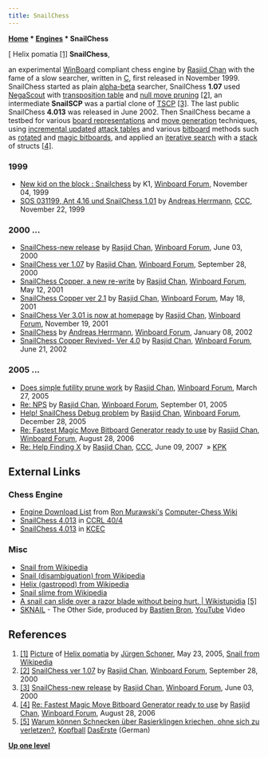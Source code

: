 ```yaml
---
title: SnailChess
---
```

**[Home](Home "Home") \* [Engines](Engines "Engines") \* SnailChess**



[ Helix pomatia <a id="cite-note-1" href="#cite-ref-1">[1]</a>
**SnailChess**,  

an experimental [WinBoard](WinBoard "WinBoard") compliant chess engine by [Rasjid Chan](Rasjid_Chan "Rasjid Chan") with the fame of a slow searcher, written in [C](C "C"), first released in November 1999. SnailChess started as plain [alpha-beta](Alpha-Beta "Alpha-Beta") searcher, SnailChess **1.07** used [NegaScout](NegaScout "NegaScout") with [transposition table](Transposition_Table "Transposition Table") and [null move pruning](Null_Move_Pruning "Null Move Pruning") <a id="cite-note-2" href="#cite-ref-2">[2]</a>, an intermediate **SnailSCP** was a partial clone of [TSCP](TSCP "TSCP") <a id="cite-note-3" href="#cite-ref-3">[3]</a>. 
The last public SnailChess **4.013** was released in June 2002. Then SnailChess became a testbed for various [board representations](Board_Representation "Board Representation") and [move generation](Move_Generation "Move Generation") techniques, using [incremental updated](Incremental_Updates "Incremental Updates") [attack tables](Attack_and_Defend_Maps "Attack and Defend Maps") and various [bitboard](Bitboards "Bitboards") methods such as [rotated](Rotated_Bitboards "Rotated Bitboards") and [magic bitboards](Magic_Bitboards "Magic Bitboards"), and applied an [iterative search](Iterative_Search "Iterative Search") with a [stack](Stack "Stack") of structs <a id="cite-note-4" href="#cite-ref-4">[4]</a>. 



### 1999


* [New kid on the block : Snailchess](http://www.open-aurec.com/wbforum/viewtopic.php?f=18&t=30497) by K1, [Winboard Forum](Computer_Chess_Forums "Computer Chess Forums"), November 04, 1999
* [SOS 031199, Ant 4.16 und SnailChess 1.01](https://www.stmintz.com/ccc/index.php?id=79029) by [Andreas Herrmann](Andreas_Herrmann "Andreas Herrmann"), [CCC](CCC "CCC"), November 22, 1999


### 2000 ...


* [SnailChess-new release](http://www.open-aurec.com/wbforum/viewtopic.php?f=18&t=31555) by [Rasjid Chan](Rasjid_Chan "Rasjid Chan"), [Winboard Forum](Computer_Chess_Forums "Computer Chess Forums"), June 03, 2000
* [SnailChess ver 1.07](http://www.open-aurec.com/wbforum/viewtopic.php?f=18&t=32444) by [Rasjid Chan](Rasjid_Chan "Rasjid Chan"), [Winboard Forum](Computer_Chess_Forums "Computer Chess Forums"), September 28, 2000
* [SnailChess Copper, a new re-write](http://www.open-aurec.com/wbforum/viewtopic.php?f=18&t=33767) by [Rasjid Chan](Rasjid_Chan "Rasjid Chan"), [Winboard Forum](Computer_Chess_Forums "Computer Chess Forums"), May 12, 2001
* [SnailChess Copper ver 2.1](http://www.open-aurec.com/wbforum/viewtopic.php?f=18&t=33788) by [Rasjid Chan](Rasjid_Chan "Rasjid Chan"), [Winboard Forum](Computer_Chess_Forums "Computer Chess Forums"), May 18, 2001
* [SnailChess Ver 3.01 is now at homepage](http://www.open-aurec.com/wbforum/viewtopic.php?f=18&t=35095) by [Rasjid Chan](Rasjid_Chan "Rasjid Chan"), [Winboard Forum](Computer_Chess_Forums "Computer Chess Forums"), November 19, 2001
* [SnailChess](http://www.open-aurec.com/wbforum/viewtopic.php?f=18&t=35649) by [Andreas Herrmann](Andreas_Herrmann "Andreas Herrmann"), [Winboard Forum](Computer_Chess_Forums "Computer Chess Forums"), January 08, 2002
* [SnailChess Copper Revived- Ver 4.0](http://www.open-aurec.com/wbforum/viewtopic.php?f=18&t=37851) by [Rasjid Chan](Rasjid_Chan "Rasjid Chan"), [Winboard Forum](Computer_Chess_Forums "Computer Chess Forums"), June 21, 2002


### 2005 ...


* [Does simple futility prune work](http://www.open-aurec.com/wbforum/viewtopic.php?f=4&t=2101&p=9758) by [Rasjid Chan](Rasjid_Chan "Rasjid Chan"), [Winboard Forum](Computer_Chess_Forums "Computer Chess Forums"), March 27, 2005
* [Re: NPS](http://www.open-aurec.com/wbforum/viewtopic.php?f=4&t=3370&p=17074) by [Rasjid Chan](Rasjid_Chan "Rasjid Chan"), [Winboard Forum](Computer_Chess_Forums "Computer Chess Forums"), September 01, 2005
* [Help! SnailChess Debug problem](http://www.open-aurec.com/wbforum/viewtopic.php?f=4&t=4038&p=20576) by [Rasjid Chan](Rasjid_Chan "Rasjid Chan"), [Winboard Forum](Computer_Chess_Forums "Computer Chess Forums"), December 28, 2005
* [Re: Fastest Magic Move Bitboard Generator ready to use](http://www.open-aurec.com/wbforum/viewtopic.php?f=4&t=5452&p=27108) by [Rasjid Chan](Rasjid_Chan "Rasjid Chan"), [Winboard Forum](Computer_Chess_Forums "Computer Chess Forums"), August 28, 2006
* [Re: Help Finding X](http://www.talkchess.com/forum/viewtopic.php?t=14366&start=9) by [Rasjid Chan](Rasjid_Chan "Rasjid Chan"), [CCC](CCC "CCC"), June 09, 2007  » [KPK](KPK "KPK")


## External Links


### Chess Engine


* [Engine Download List](http://www.computer-chess.org/doku.php?id=computer_chess:wiki:download:engine_download_list) from [Ron Murawski's](Ron_Murawski "Ron Murawski") [Computer-Chess Wiki](http://computer-chess.org/doku.php?id=home)
* [SnailChess 4.013](http://www.computerchess.org.uk/ccrl/404/cgi/engine_details.cgi?print=Details&each_game=1&eng=SnailChess%204.013) in [CCRL 40/4](CCRL "CCRL")
* [SnailChess 4.013](http://kirill-kryukov.com/chess/kcec/cgi/engine_details.cgi?print=Details&each_game=1&eng=SnailChess%204.013) in [KCEC](KCEC "KCEC")


### Misc


* [Snail from Wikipedia](https://en.wikipedia.org/wiki/Snail)
* [Snail (disambiguation) from Wikipedia](https://en.wikipedia.org/wiki/Snail_%28disambiguation%29)
* [Helix (gastropod) from Wikipedia](https://en.wikipedia.org/wiki/Helix_%28gastropod%29)
* [Snail slime from Wikipedia](https://en.wikipedia.org/wiki/Snail_slime)
* [A snail can slide over a razor blade without being hurt. | Wikistupidia](http://www.wikistupidia.com/2010/10/08/a-snail-can-slide-over-a-razor-blade-without-being-hurt/) <a id="cite-note-5" href="#cite-ref-5">[5]</a>
* [SKNAIL](http://sknail.com/) - The Other Side, produced by [Bastien Bron](https://ch.linkedin.com/pub/bastien-bron/70/b6/128), [YouTube](https://en.wikipedia.org/wiki/YouTube) Video


 
## References


1. <a id="cite-ref-1" href="#cite-note-1">[1]</a> [Picture](http://commons.wikimedia.org/wiki/File:Grapevinesnail_01.jpg) of [Helix pomatia](https://en.wikipedia.org/wiki/Helix_pomatia) by [Jürgen Schoner](https://de.wikipedia.org/wiki/Benutzer:Heliodor), May 23, 2005, [Snail from Wikipedia](https://en.wikipedia.org/wiki/Snail)
2. <a id="cite-ref-2" href="#cite-note-2">[2]</a> [SnailChess ver 1.07](http://www.open-aurec.com/wbforum/viewtopic.php?f=18&t=32444) by [Rasjid Chan](Rasjid_Chan "Rasjid Chan"), [Winboard Forum](Computer_Chess_Forums "Computer Chess Forums"), September 28, 2000
3. <a id="cite-ref-3" href="#cite-note-3">[3]</a> [SnailChess-new release](http://www.open-aurec.com/wbforum/viewtopic.php?f=18&t=31555) by [Rasjid Chan](Rasjid_Chan "Rasjid Chan"), [Winboard Forum](Computer_Chess_Forums "Computer Chess Forums"), June 03, 2000
4. <a id="cite-ref-4" href="#cite-note-4">[4]</a>  [Re: Fastest Magic Move Bitboard Generator ready to use](http://www.open-aurec.com/wbforum/viewtopic.php?f=4&t=5452&p=27108) by [Rasjid Chan](Rasjid_Chan "Rasjid Chan"), [Winboard Forum](Computer_Chess_Forums "Computer Chess Forums"), August 28, 2006
5. <a id="cite-ref-5" href="#cite-note-5">[5]</a> [Warum können Schnecken über Rasierklingen kriechen, ohne sich zu verletzen?](http://www.wdr.de/tv/kopfball/sendungsbeitraege/2009/1025/schleimspur.jsp), [Kopfball](http://de.wikipedia.org/wiki/Kopfball_%28Show%29) [DasErste](https://en.wikipedia.org/wiki/Das_Erste) (German)

**[Up one level](Engines "Engines")**







 
